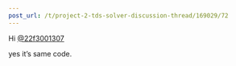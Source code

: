 ```yaml
---
post_url: /t/project-2-tds-solver-discussion-thread/169029/72
---
```

Hi [@22f3001307](/u/22f3001307)

yes it’s same code.